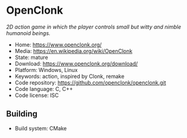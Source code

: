 # OpenClonk

_2D action game in which the player controls small but witty and nimble humanoid beings._

- Home: https://www.openclonk.org/
- Media: https://en.wikipedia.org/wiki/OpenClonk
- State: mature
- Download: https://www.openclonk.org/download/
- Platform: Windows, Linux
- Keywords: action, inspired by Clonk, remake
- Code repository: https://github.com/openclonk/openclonk.git
- Code language: C, C++
- Code license: ISC

## Building

- Build system: CMake
